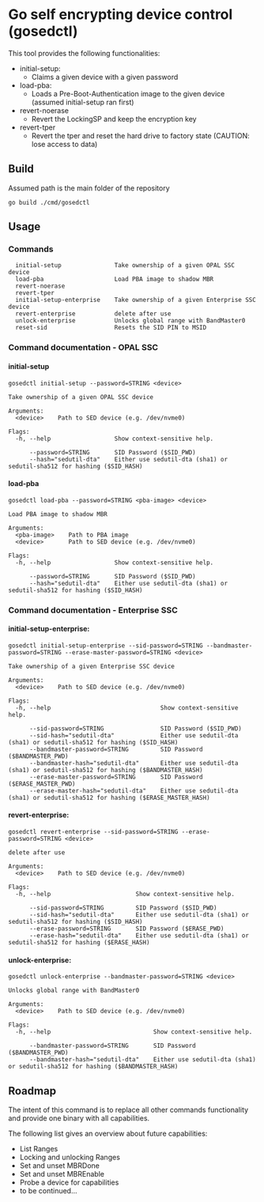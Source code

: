 # Go self encrypting device control (gosedctl)

This tool provides the following functionalities:
- initial-setup:
    - Claims a given device with a given password
- load-pba:
    - Loads a Pre-Boot-Authentication image to the given device (assumed initial-setup ran first)
- revert-noerase
  - Revert the LockingSP and keep the encryption key
- revert-tper
  - Revert the tper and reset the hard drive to factory state (CAUTION: lose access to data)

## Build
Assumed path is the main folder of the repository
```
go build ./cmd/gosedctl
```

## Usage

### Commands

```
  initial-setup               Take ownership of a given OPAL SSC device
  load-pba                    Load PBA image to shadow MBR
  revert-noerase
  revert-tper
  initial-setup-enterprise    Take ownership of a given Enterprise SSC device
  revert-enterprise           delete after use
  unlock-enterprise           Unlocks global range with BandMaster0
  reset-sid                   Resets the SID PIN to MSID
```

### Command documentation - OPAL SSC
#### initial-setup
```
gosedctl initial-setup --password=STRING <device>

Take ownership of a given OPAL SSC device

Arguments:
  <device>    Path to SED device (e.g. /dev/nvme0)

Flags:
  -h, --help                  Show context-sensitive help.

      --password=STRING       SID Password ($SID_PWD)
      --hash="sedutil-dta"    Either use sedutil-dta (sha1) or sedutil-sha512 for hashing ($SID_HASH)
```
#### load-pba
```
gosedctl load-pba --password=STRING <pba-image> <device>

Load PBA image to shadow MBR

Arguments:
  <pba-image>    Path to PBA image
  <device>       Path to SED device (e.g. /dev/nvme0)

Flags:
  -h, --help                  Show context-sensitive help.

      --password=STRING       SID Password ($SID_PWD)
      --hash="sedutil-dta"    Either use sedutil-dta (sha1) or sedutil-sha512 for hashing ($SID_HASH)
```

### Command documentation - Enterprise SSC
#### initial-setup-enterprise:
```
gosedctl initial-setup-enterprise --sid-password=STRING --bandmaster-password=STRING --erase-master-password=STRING <device>

Take ownership of a given Enterprise SSC device

Arguments:
  <device>    Path to SED device (e.g. /dev/nvme0)

Flags:
  -h, --help                               Show context-sensitive help.

      --sid-password=STRING                SID Password ($SID_PWD)
      --sid-hash="sedutil-dta"             Either use sedutil-dta (sha1) or sedutil-sha512 for hashing ($SID_HASH)
      --bandmaster-password=STRING         SID Password ($BANDMASTER_PWD)
      --bandmaster-hash="sedutil-dta"      Either use sedutil-dta (sha1) or sedutil-sha512 for hashing ($BANDMASTER_HASH)
      --erase-master-password=STRING       SID Password ($ERASE_MASTER_PWD)
      --erase-master-hash="sedutil-dta"    Either use sedutil-dta (sha1) or sedutil-sha512 for hashing ($ERASE_MASTER_HASH)
```

#### revert-enterprise:
```
gosedctl revert-enterprise --sid-password=STRING --erase-password=STRING <device>

delete after use

Arguments:
  <device>    Path to SED device (e.g. /dev/nvme0)

Flags:
  -h, --help                        Show context-sensitive help.

      --sid-password=STRING         SID Password ($SID_PWD)
      --sid-hash="sedutil-dta"      Either use sedutil-dta (sha1) or sedutil-sha512 for hashing ($SID_HASH)
      --erase-password=STRING       SID Password ($ERASE_PWD)
      --erase-hash="sedutil-dta"    Either use sedutil-dta (sha1) or sedutil-sha512 for hashing ($ERASE_HASH)
```

#### unlock-enterprise:
```
gosedctl unlock-enterprise --bandmaster-password=STRING <device>

Unlocks global range with BandMaster0

Arguments:
  <device>    Path to SED device (e.g. /dev/nvme0)

Flags:
  -h, --help                             Show context-sensitive help.

      --bandmaster-password=STRING       SID Password ($BANDMASTER_PWD)
      --bandmaster-hash="sedutil-dta"    Either use sedutil-dta (sha1) or sedutil-sha512 for hashing ($BANDMASTER_HASH)
```

## Roadmap
The intent of this command is to replace all other commands functionality and provide one binary with all capabilities.

The following list gives an overview about future capabilities:
- List Ranges
- Locking and unlocking Ranges
- Set and unset MBRDone
- Set and unset MBREnable
- Probe a device for capabilities
- to be continued...